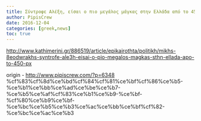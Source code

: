 ```yaml
---
title: Σύντροφε Αλέξη, είσαι ο πιο μεγάλος μάγκας στην Ελλάδα από το 450 π.Χ.
author: PipisCrew
date: 2016-12-04
categories: [greek,news]
toc: true
---
```


http://www.kathimerini.gr/886519/article/epikairothta/politikh/mikhs-8eodwrakhs-syntrofe-ale3h-eisai-o-pio-megalos-magkas-sthn-ellada-apo-to-450-px

origin - http://www.pipiscrew.com/?p=6348 %cf%83%cf%8d%ce%bd%cf%84%cf%81%ce%bf%cf%86%ce%b5-%ce%b1%ce%bb%ce%ad%ce%be%ce%b7-%ce%b5%ce%af%cf%83%ce%b1%ce%b9-%ce%bf-%cf%80%ce%b9%ce%bf-%ce%bc%ce%b5%ce%b3%ce%ac%ce%bb%ce%bf%cf%82-%ce%bc%ce%ac%ce%b3
